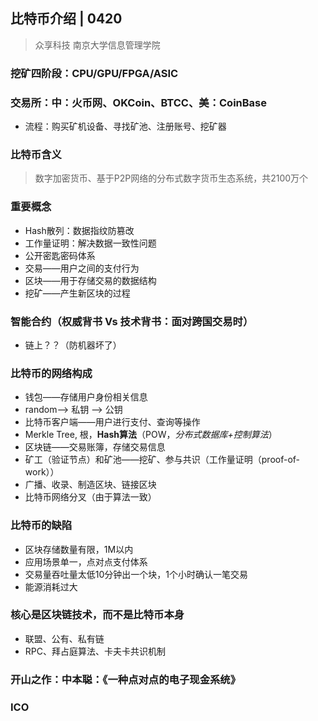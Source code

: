 ## 比特币介绍 | 0420

>众享科技 南京大学信息管理学院

### 挖矿四阶段：CPU/GPU/FPGA/ASIC

### 交易所：中：火币网、OKCoin、BTCC、美：CoinBase
* 流程：购买矿机设备、寻找矿池、注册账号、挖矿器

### 比特币含义 
>数字加密货币、基于P2P网络的分布式数字货币生态系统，共2100万个

### 重要概念

* Hash散列：数据指纹防篡改
* 工作量证明：解决数据一致性问题
* 公开密匙密码体系
* 交易——用户之间的支付行为
* 区块——用于存储交易的数据结构
* 挖矿——产生新区块的过程

### 智能合约（权威背书 Vs 技术背书：面对跨国交易时）
* 链上？？（防机器坏了）

### 比特币的网络构成
* 钱包——存储用户身份相关信息
 * random--> 私钥 --> 公钥  
* 比特币客户端——用户进行支付、查询等操作
 *  Merkle Tree, 根，**Hash算法**（POW，*分布式数据库+控制算法*）
* 区块链——交易账簿，存储交易信息
* 矿工（验证节点）和矿池——挖矿、参与共识（工作量证明（proof-of-work））
 * 广播、收录、制造区块、链接区块 
 * 比特币网络分叉（由于算法一致）

### 比特币的缺陷
* 区块存储数量有限，1M以内
* 应用场景单一，点对点支付体系
* 交易量吞吐量太低10分钟出一个块，1个小时确认一笔交易
* 能源消耗过大

### 核心是区块链技术，而不是比特币本身
* 联盟、公有、私有链
* RPC、拜占庭算法、卡夫卡共识机制

### 开山之作：中本聪：《一种点对点的电子现金系统》

### ICO






























